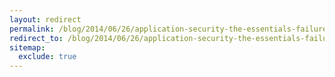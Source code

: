 ```yaml
---
layout: redirect
permalink: /blog/2014/06/26/application-security-the-essentials-failure-to-restrict-url-access
redirect_to: /blog/2014/06/26/application-security-the-essentials-failure-to-restrict-url-access/
sitemap:
  exclude: true
---
```

